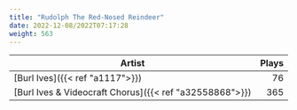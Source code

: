```yaml
---
title: "Rudolph The Red-Nosed Reindeer"
date: 2022-12-08/2022T07:17:28
weight: 563
---
```




 Artist | Plays 
----- | -----:
[Burl Ives]({{< ref "a1117">}}) | 76
[Burl Ives & Videocraft Chorus]({{< ref "a32558868">}}) | 365
